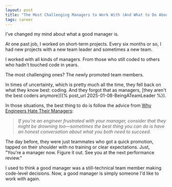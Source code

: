 ```yaml
---
layout: post
title: "The Most Challenging Managers to Work With (And What to Do About It)"
tags: career
---
```


I've changed my mind about what a good manager is.

At one past job, I worked on short-term projects. Every six months or so, I had new projects with a new team leader and sometimes a new team.

I worked with all kinds of managers. From those who still coded to others who hadn't touched code in years.

The most challenging ones? The newly promoted team members.

In times of uncertainty, which is pretty much all the time, they fell back on what they know best: coding. And they forgot that as managers, [they aren't the best coders anymore]({% post_url 2025-01-08-BeingATeamLeader %}).

In those situations, the best thing to do is follow the advice from [Why Engineers Hate Their Managers](https://terriblesoftware.org/2025/06/24/why-engineers-hate-their-managers-and-what-to-do-about-it/):

> _If you're an engineer frustrated with your manager, consider that they might be drowning too—sometimes the best thing you can do is have an honest conversation about what you both need to succeed._

The day before, they were just teammates who got a quick promotion, tapped on their shoulder with no training or clear expectations. Just, "You're a manager now. Figure it out. See you at the next performance review."

I used to think a good manager was a still-technical team member making code-level decisions. Now, a good manager is simply someone I'd like to work with again.
